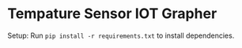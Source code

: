 # Tempature Sensor IOT Grapher

Setup:
Run ```pip install -r requirements.txt``` to install dependencies.
